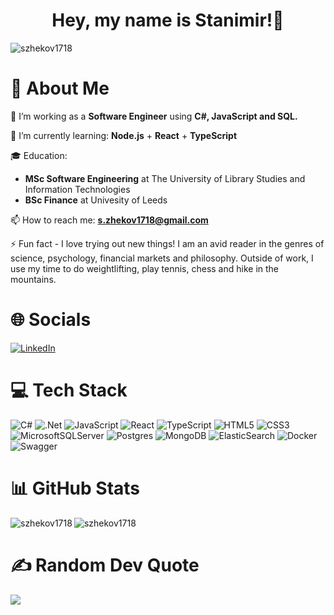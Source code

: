 <h1 align="center">Hey, my name is Stanimir!👋 </h1>

<p align="left"> <img src="https://komarev.com/ghpvc/?username=szhekov1718&color=brightgreen" alt="szhekov1718" /> </p>

#  💫 About Me 
🔭 I’m working as a <b>Software Engineer</b> using <b>C#, JavaScript and SQL.</b>

🌱 I’m currently learning: **Node.js** + **React** + **TypeScript** 

🎓 Education: 
- **MSc Software Engineering** at The University of Library Studies and Information Technologies
- **BSc Finance** at Univesity of Leeds

📫 How to reach me: <b>s.zhekov1718@gmail.com</b>

⚡ Fun fact - I love trying out new things! I am an avid reader in the genres of science, psychology, financial markets and philosophy. Outside of work, I use my time to do weightlifting, play tennis, chess and hike in the mountains.


#  🌐 Socials
[![LinkedIn](https://img.shields.io/badge/LinkedIn-%230077B5.svg?logo=linkedin&logoColor=white)](https://linkedin.com/in/stanimir-zhekov/) 

#  💻 Tech Stack
![C#](https://img.shields.io/badge/c%23-%23239120.svg?style=plastic&logo=c-sharp&logoColor=white) ![.Net](https://img.shields.io/badge/.NET-5C2D91?style=plastic&logo=.net&logoColor=white) ![JavaScript](https://img.shields.io/badge/javascript-%23323330.svg?style=plastic&logo=javascript&logoColor=%23F7DF1E) ![React](https://img.shields.io/badge/react-%2320232a.svg?style=plastic&logo=react&logoColor=%2361DAFB) ![TypeScript](https://img.shields.io/badge/typescript-%23007ACC.svg?style=plastic&logo=typescript&logoColor=white) ![HTML5](https://img.shields.io/badge/html5-%23E34F26.svg?style=plastic&logo=html5&logoColor=white) ![CSS3](https://img.shields.io/badge/css3-%231572B6.svg?style=plastic&logo=css3&logoColor=white) ![MicrosoftSQLServer](https://img.shields.io/badge/Microsoft%20SQL%20Sever-CC2927?style=plastic&logo=microsoft%20sql%20server&logoColor=white) ![Postgres](https://img.shields.io/badge/postgres-%23316192.svg?style=plastic&logo=postgresql&logoColor=white) ![MongoDB](https://img.shields.io/badge/MongoDB-%234ea94b.svg?style=plastic&logo=mongodb&logoColor=white) ![ElasticSearch](https://img.shields.io/badge/-ElasticSearch-005571?style=plastic&logo=elasticsearch) ![Docker](https://img.shields.io/badge/docker-%230db7ed.svg?style=plastic&logo=docker&logoColor=white) ![Swagger](https://img.shields.io/badge/-Swagger-%23Clojure?style=plastic&logo=swagger&logoColor=white)

#  📊 GitHub Stats
<p><img align="left" src="https://github-readme-stats.vercel.app/api/top-langs?username=szhekov1718&show_icons=true&locale=en&layout=compact" alt="szhekov1718" /></p>

<p><img align="center" src="https://github-readme-streak-stats.herokuapp.com/?user=szhekov1718&theme=default" alt="szhekov1718" /></p>

# ✍️ Random Dev Quote
![](https://quotes-github-readme.vercel.app/api?type=horizontal&theme=radical)
